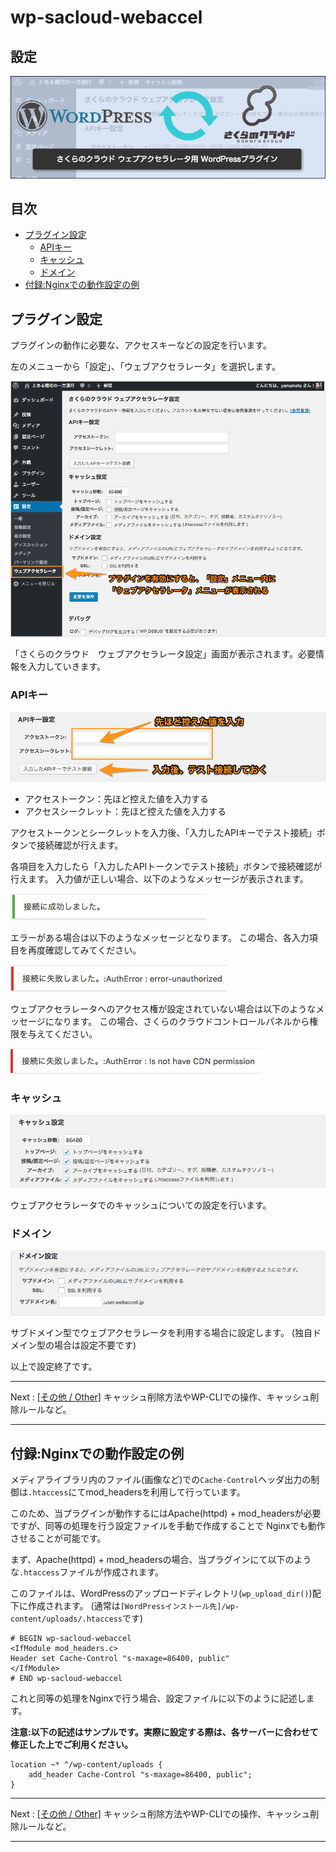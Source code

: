 # wp-sacloud-webaccel

## 設定

![eye-catch.jpg](images/eye-catch.jpg)

## 目次

  - [プラグイン設定](#プラグイン設定)
    - [APIキー](#apiキー)
    - [キャッシュ](#キャッシュ)
    - [ドメイン](#ドメイン)
  - [付録:Nginxでの動作設定の例](#付録nginxでの動作設定の例)


## プラグイン設定

プラグインの動作に必要な、アクセスキーなどの設定を行います。

左のメニューから「設定」、「ウェブアクセラレータ」を選択します。

![setting-01.png](images/setting-01.png)

「さくらのクラウド　ウェブアクセラレータ設定」画面が表示されます。必要情報を入力していきます。

### APIキー

![setting-02.png](images/setting-02.png)

  - アクセストークン：先ほど控えた値を入力する
  - アクセスシークレット：先ほど控えた値を入力する

アクセストークンとシークレットを入力後、「入力したAPIキーでテスト接続」ボタンで接続確認が行えます。

各項目を入力したら「入力したAPIトークンでテスト接続」ボタンで接続確認が行えます。
入力値が正しい場合、以下のようなメッセージが表示されます。

![test-success.png](images/test-success.png)

エラーがある場合は以下のようなメッセージとなります。
この場合、各入力項目を再度確認してみてください。

![test-error-01.png](images/test-error-01.png)

ウェブアクセラレータへのアクセス権が設定されていない場合は以下のようなメッセージになります。
この場合、さくらのクラウドコントロールパネルから権限を与えてください。

![test-error-02.png](images/test-error-02.png)

### キャッシュ

![cache-01.png](images/cache-01.png)

ウェブアクセラレータでのキャッシュについての設定を行います。

### ドメイン

![subdomain.png](images/subdomain.png)

サブドメイン型でウェブアクセラレータを利用する場合に設定します。
(独自ドメイン型の場合は設定不要です)


以上で設定終了です。

---

Next : [[その他 / Other]](Other.md)
キャッシュ削除方法やWP-CLIでの操作、キャッシュ削除ルールなど。

---


## 付録:Nginxでの動作設定の例

メディアライブラリ内のファイル(画像など)での`Cache-Control`ヘッダ出力の制御は`.htaccess`にてmod_headersを利用して行っています。

このため、当プラグインが動作するにはApache(httpd) + mod_headersが必要ですが、同等の処理を行う設定ファイルを手動で作成することで
Nginxでも動作させることが可能です。

まず、Apache(httpd) + mod_headersの場合、当プラグインにて以下のような`.htaccess`ファイルが作成されます。

このファイルは、WordPressのアップロードディレクトリ(`wp_upload_dir()`)配下に作成されます。
(通常は`[WordPressインストール先]/wp-content/uploads/.htaccess`です)

```
# BEGIN wp-sacloud-webaccel
<IfModule mod_headers.c>
Header set Cache-Control "s-maxage=86400, public"
</IfModule>
# END wp-sacloud-webaccel
```

これと同等の処理をNginxで行う場合、設定ファイルに以下のように記述します。

**注意:以下の記述はサンプルです。実際に設定する際は、各サーバーに合わせて修正した上でご利用ください。**

```
location ~* ^/wp-content/uploads {
    add_header Cache-Control "s-maxage=86400, public";
}
```

---

Next : [[その他 / Other]](Other.md)
キャッシュ削除方法やWP-CLIでの操作、キャッシュ削除ルールなど。

---